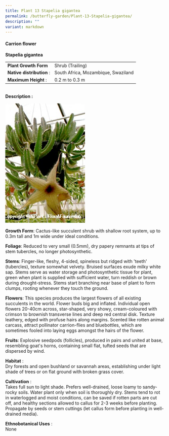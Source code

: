 ```yaml
---
title: Plant 13 Stapelia gigantea
permalink: /butterfly-garden/Plant-13-Stapelia-gigantea/
description: ""
variant: markdown
---
```

#### **Carrion flower**


**Stapelia gigantea**  
  

|                        |                                         |
|------------------------|-----------------------------------------|
|    **Plant Growth Form**   |     Shrub (Trailing)                    |
|  **Native distribution** : |     South Africa, Mozambique, Swaziland |
|    **Maximum Height** :    |     0.2 m to 0.3 m                      |
  
  
&nbsp;  
**Description :**  
  
<img style="width:50%;height:50%" src="/images/Butterfly%20Garden/B13.png">

**Growth Form**: Cactus-like succulent shrub with shallow root system, up to 0.3m tall and 1m wide under ideal conditions.

**Foliage**: Reduced to very small (0.5mm), dry papery remnants at tips of stem tubercles, no longer photosynthetic.

**Stems**: Finger-like, fleshy, 4-sided, spineless but ridged with 'teeth' (tubercles), texture somewhat velvety. Bruised surfaces exude milky white sap. Stems serve as water storage and photosynthetic tissue for plant, green when plant is supplied with sufficient water, turn reddish or brown during drought-stress. Stems start branching near base of plant to form clumps, rooting whenever they touch the ground.

**Flowers**: This species produces the largest flowers of all existing succulents in the world. Flower buds big and inflated. Individual open flowers 20-40cm across, star-shaped, very showy, cream-coloured with crimson to brownish transverse lines and deep red central disk. Texture leathery, edged with profuse hairs along margins. Scented like rotten animal carcass, attract pollinator carrion-flies and bluebottles, which are sometimes fooled into laying eggs amongst the hairs of the flower.

**Fruits**: Explosive seedpods (follicles), produced in pairs and united at base, resembling goat's horns, containing small flat, tufted seeds that are dispersed by wind.

  

**Habitat**&nbsp;:  
Dry forests and open bushland or savannah areas, establishing under light shade of trees or on flat ground with broken grass cover.

**Cultivation**&nbsp;:  
Takes full sun to light shade. Prefers well-drained, loose loamy to sandy-rocky soils. Water plant only when soil is thoroughly dry. Stems tend to rot in waterlogged and moist conditions, can be saved if rotten parts are cut off, and healthy sections allowed to callus for 2-3 weeks before planting. Propagate by seeds or stem cuttings (let callus form before planting in well-drained media).

**Ethnobotanical Uses**&nbsp;:  
None

  

